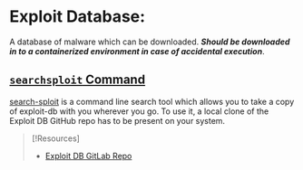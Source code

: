 
# Exploit Database:
A database of malware which can be downloaded. ***Should be downloaded in to a containerized environment in case of accidental execution***.
## [`searchsploit` Command](cybersecurity/tools/exploitation/searchsploit.md) 
[search-sploit]() is a command line search tool which allows you to take a copy of exploit-db with you wherever you go. To use it, a local clone of the Exploit DB GitHub repo has to be present on your system.

> [!Resources]
> - [Exploit DB GitLab Repo](https://gitlab.com/exploit-database/exploitdb)


